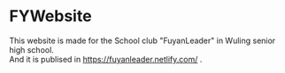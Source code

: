 # FYWebsite

This website is made for the School club "FuyanLeader" in Wuling senior high school.  
And it is publised in https://fuyanleader.netlify.com/ .  
